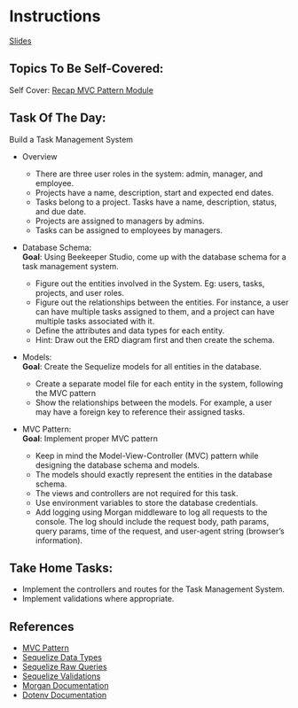 # Instructions

[Slides](https://docs.google.com/presentation/d/10fBKsYSsaLMBJaOhC5-j_6AiWjLJGQOn/edit?usp=sharing&ouid=109782457486090270210&rtpof=true&sd=true)

## Topics To Be Self-Covered:

Self Cover: [Recap MVC Pattern Module](https://app.sigmaschool.co/posts/csdp-backend-development-level-2b-express-js-mvc-pattern)

## Task Of The Day:

Build a Task Management System

- Overview

  - There are three user roles in the system: admin, manager, and employee.
  - Projects have a name, description, start and expected end dates.
  - Tasks belong to a project. Tasks have a name, description, status, and due date.
  - Projects are assigned to managers by admins.
  - Tasks can be assigned to employees by managers.

- Database Schema:  
   **Goal**: Using Beekeeper Studio, come up with the database schema for a task management system.

  - Figure out the entities involved in the System. Eg: users, tasks, projects, and user roles.
  - Figure out the relationships between the entities. For instance, a user can have multiple tasks assigned to them, and a project can have multiple tasks associated with it.
  - Define the attributes and data types for each entity.
  - Hint: Draw out the ERD diagram first and then create the schema.

- Models:  
   **Goal**: Create the Sequelize models for all entities in the database.

  - Create a separate model file for each entity in the system, following the MVC pattern
  - Show the relationships between the models. For example, a user may have a foreign key to reference their assigned tasks.

- MVC Pattern:  
   **Goal**: Implement proper MVC pattern
  - Keep in mind the Model-View-Controller (MVC) pattern while designing the database schema and models.
  - The models should exactly represent the entities in the database schema.
  - The views and controllers are not required for this task.
  - Use environment variables to store the database credentials.
  - Add logging using Morgan middleware to log all requests to the console. The log should include the request body, path params, query params, time of the request, and user-agent string (browser’s information).

## Take Home Tasks:

- Implement the controllers and routes for the Task Management System.
- Implement validations where appropriate.

## References

- [MVC Pattern](https://developer.mozilla.org/en-US/docs/Glossary/MVC)
- [Sequelize Data Types](https://sequelize.org/docs/v6/other-topics/other-data-types)
- [Sequelize Raw Queries](https://sequelize.org/docs/v6/core-concepts/raw-queries)
- [Sequelize Validations](https://sequelize.org/docs/v6/core-concepts/validations-and-constraints)
- [Morgan Documentation](https://www.npmjs.com/package/morgan)
- [Dotenv Documentation](https://www.npmjs.com/package/dotenv#-documentation)
